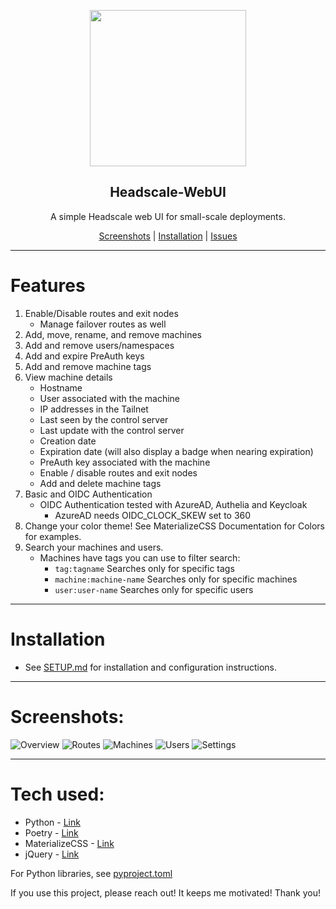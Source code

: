<p align="center">
  <a href="https://github.com/juanfont/headscale">
    <img src="static/img/headscale3-dots.png" width="250">
  </a>
</p>

<h2 align="center">Headscale-WebUI</h3>

<p align="center">
  A simple Headscale web UI for small-scale deployments.
</p>
<p align="center">
  <a href="#Screenshots">Screenshots</a> | <a href="SETUP.md">Installation</a> | <a href="https://github.com/iFargle/headscale-webui/issues">Issues</a>
</p>

---
# Features
1.  Enable/Disable routes and exit nodes
    * Manage failover routes as well
2.  Add, move, rename, and remove machines
3.  Add and remove users/namespaces
4.  Add and expire PreAuth keys
5.  Add and remove machine tags
6.  View machine details
    * Hostname
    * User associated with the machine
    * IP addresses in the Tailnet
    * Last seen by the control server
    * Last update with the control server
    * Creation date
    * Expiration date (will also display a badge when nearing expiration)
    * PreAuth key associated with the machine
    * Enable / disable routes and exit nodes
    * Add and delete machine tags
7.  Basic and OIDC Authentication
    -   OIDC Authentication tested with AzureAD, Authelia and Keycloak
        -   AzureAD needs OIDC_CLOCK_SKEW set to 360
8.  Change your color theme! See MaterializeCSS Documentation for Colors for examples.
9.  Search your machines and users.
    * Machines have tags you can use to filter search:
        * `tag:tagname` Searches only for specific tags
        * `machine:machine-name` Searches only for specific machines
        * `user:user-name` Searches only for specific users


---
# Installation
* See [SETUP.md](SETUP.md) for installation and configuration instructions.

---
# Screenshots:
![Overview](screenshots/overview.png)
![Routes](screenshots/routes.png)
![Machines](screenshots/machines.png)
![Users](screenshots/users.png)
![Settings](screenshots/settings.png)

---
# Tech used:
* Python - [Link](https://www.python.org/)
* Poetry - [Link](https://python-poetry.org/)
* MaterializeCSS - [Link](https://github.com/Dogfalo/materialize)
* jQuery - [Link](https://jquery.com/)

For Python libraries, see [pyproject.toml](pyproject.toml)

If you use this project, please reach out!  It keeps me motivated!  Thank you!

